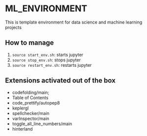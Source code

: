 # ML_ENVIRONMENT

This is template environment for data science and machine learning projects

## How to manage

1. `source start_env.sh`: starts jupyter
2. `source stop_env.sh`: stops jupyter
3. `source restart_env.sh`: restarts jupyter

## Extensions activated out of the box

* codefolding/main;
* Table of Contents
* code_prettify/autopep8
* keplergl
* spellchecker/main
* varInspector/main
* toggle_all_line_numbers/main
* hinterland
